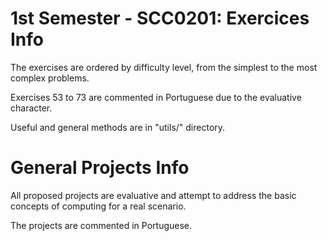 # 1st Semester - SCC0201: Exercices Info

The exercises are ordered by difficulty level, from the simplest to the most complex problems.

Exercises 53 to 73 are commented in Portuguese due to the evaluative character.

Useful and general methods are in "utils/" directory.

# General Projects Info

All proposed projects are evaluative and attempt to address the basic concepts of computing for a real scenario.

The projects are commented in Portuguese.
